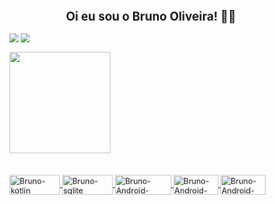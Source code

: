  ## <div align="center"> Oi eu sou o Bruno Oliveira! 👋😃 

<a href = "mailto:bluizsilva37@gmail.com"><img src="https://img.shields.io/badge/Gmail-D14836?style=for-the-badge&logo=gmail&logoColor=white"></a>
  <a href="https://www.linkedin.com/in/bruno-oliveira-066138207" target="_blank"><img src="https://img.shields.io/badge/-LinkedIn-%230077B5?style=for-the-badge&logo=linkedin&logoColor=white" target="_blank"></a>

  <a href="https://github.com/brunnoluuiz">
  <img height="180em" src="https://github-readme-stats.vercel.app/api?username=brunnoluuiz&show_icons=true&theme=dark&include_all_commits=true&count_private=true"/>
  
  #
  
  
  
  <img align="center" alt="Bruno-kotlin" height="35" width="90" src= "https://img.shields.io/badge/Kotlin-0095D5?&style=for-the-badge&logo=kotlin&logoColor=white">
  <img align="center" alt="Bruno-sqlite" height="35" width="90" src= "https://img.shields.io/badge/SQLite-07405E?style=for-the-badge&logo=sqlite&logoColor=white">
  <img align="center" alt="Bruno-Android-Studio" height="35" width="100" src= "https://img.shields.io/badge/Android_Studio-3DDC84?style=for-the-badge&logo=android-studio&logoColor=white">
  <img align="center" alt="Bruno-Android-Studio" height="35" width="80" src= "https://img.shields.io/badge/GIT-E44C30?style=for-the-badge&logo=git&logoColor=white">
  <img align="center" alt="Bruno-Android-Studio" height="35" width="80" src= "https://img.shields.io/badge/Bitbucket-0747a6?style=for-the-badge&logo=bitbucket&logoColor=white">
  
  
  


